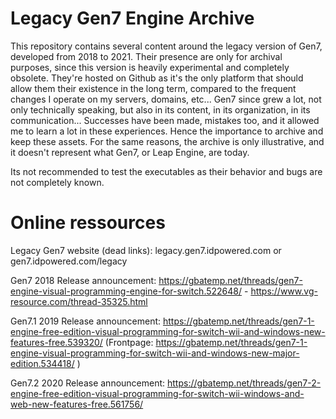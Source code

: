 # Legacy Gen7 Engine Archive

This repository contains several content around the legacy version of Gen7, developed from 2018 to 2021.
Their presence are only for archival purposes, since this version is heavily experimental and completely obsolete. They're hosted on Github as it's the only platform that should allow them their existence in the long term, compared to the frequent changes I operate on my servers, domains, etc...
Gen7 since grew a lot, not only technically speaking, but also in its content, in its organization, in its communication... Successes have been made, mistakes too, and it allowed me to learn a lot in these experiences. Hence the importance to archive and keep these assets. For the same reasons, the archive is only illustrative, and it doesn't represent what Gen7, or Leap Engine, are today. 

Its not recommended to test the executables as their behavior and bugs are not completely known.

# Online ressources

Legacy Gen7 website (dead links): legacy.gen7.idpowered.com or gen7.idpowered.com/legacy

Gen7 2018 Release announcement: https://gbatemp.net/threads/gen7-engine-visual-programming-engine-for-switch.522648/ - https://www.vg-resource.com/thread-35325.html

Gen7.1 2019 Release announcement: https://gbatemp.net/threads/gen7-1-engine-free-edition-visual-programming-for-switch-wii-and-windows-new-features-free.539320/ (Frontpage: https://gbatemp.net/threads/gen7-1-engine-visual-programming-for-switch-wii-and-windows-new-major-edition.534418/ )

Gen7.2 2020 Release announcement: https://gbatemp.net/threads/gen7-2-engine-free-edition-visual-programming-for-switch-wii-windows-and-web-new-features-free.561756/

